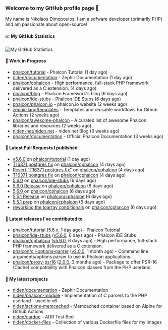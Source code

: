 ### Welcome to my GitHub profile page 👋

My name is Nikolaos Dimopoulos. I am a sofware developer (primarily PHP) and am passionate about open-source!

#### 📈 My GitHub Statistics

![My GitHub Statistics](https://github-readme-stats.vercel.app/api?username=niden&show_icons=true&count_private=true&hide_title=true&theme=transparent)

#### 👷 Work in Progress

- [phalcon/tutorial](https://github.com/phalcon/tutorial) - Phalcon Tutorial (1 day ago)
- [niden/documentation](https://github.com/niden/documentation) - Zephir Documentation (1 day ago)
- [phalcon/cphalcon](https://github.com/phalcon/cphalcon) - High performance, full-stack PHP framework delivered as a C extension. (4 days ago)
- [phalcon/blog](https://github.com/phalcon/blog) - Phalcon Framework&#39;s blog (6 days ago)
- [phalcon/ide-stubs](https://github.com/phalcon/ide-stubs) - Phalcon IDE Stubs (6 days ago)
- [phalcon/phalcon.io](https://github.com/phalcon/phalcon.io) - phalcon.io website (2 weeks ago)
- [zephir-lang/templates](https://github.com/zephir-lang/templates) - Templates and reusable workflows for Github Actions (2 weeks ago)
- [phalcon/awesome-phalcon](https://github.com/phalcon/awesome-phalcon) - A curated list of awesome Phalcon libraries and resources (2 weeks ago)
- [niden-net/niden.net](https://github.com/niden-net/niden.net) - niden.net Blog (3 weeks ago)
- [phalcon/documentation](https://github.com/phalcon/documentation) - Official Phalcon Documentation (3 weeks ago)

#### 🔨 Latest Pull Requests I published

- [v5.6.0 ](https://github.com/phalcon/tutorial/pull/15) on [phalcon/tutorial](https://github.com/phalcon/tutorial) (1 day ago)
- [T16371 postgres fix](https://github.com/phalcon/cphalcon/pull/16509) on [phalcon/cphalcon](https://github.com/phalcon/cphalcon) (4 days ago)
- [Revert &#34;T16371 postgres fix&#34;](https://github.com/phalcon/cphalcon/pull/16508) on [phalcon/cphalcon](https://github.com/phalcon/cphalcon) (4 days ago)
- [T16371 postgres fix](https://github.com/phalcon/cphalcon/pull/16507) on [phalcon/cphalcon](https://github.com/phalcon/cphalcon) (4 days ago)
- [5.6.0](https://github.com/phalcon/ide-stubs/pull/96) on [phalcon/ide-stubs](https://github.com/phalcon/ide-stubs) (6 days ago)
- [5.6.0 Release](https://github.com/phalcon/cphalcon/pull/16504) on [phalcon/cphalcon](https://github.com/phalcon/cphalcon) (6 days ago)
- [5.6.0 ](https://github.com/phalcon/cphalcon/pull/16503) on [phalcon/cphalcon](https://github.com/phalcon/cphalcon) (6 days ago)
- [5.5.1 Release](https://github.com/phalcon/cphalcon/pull/16501) on [phalcon/cphalcon](https://github.com/phalcon/cphalcon) (6 days ago)
- [5.5.1 prep](https://github.com/phalcon/cphalcon/pull/16500) on [phalcon/cphalcon](https://github.com/phalcon/cphalcon) (6 days ago)
- [reworking the toarray conditionals](https://github.com/phalcon/cphalcon/pull/16499) on [phalcon/cphalcon](https://github.com/phalcon/cphalcon) (6 days ago)

#### 🔭 Latest releases I've contributed to

- [phalcon/tutorial](https://github.com/phalcon/tutorial) ([5.6.x](https://github.com/phalcon/tutorial/releases/tag/5.6.x), 1 day ago) - Phalcon Tutorial
- [phalcon/ide-stubs](https://github.com/phalcon/ide-stubs) ([v5.6.0](https://github.com/phalcon/ide-stubs/releases/tag/v5.6.0), 6 days ago) - Phalcon IDE Stubs
- [phalcon/cphalcon](https://github.com/phalcon/cphalcon) ([v5.6.0](https://github.com/phalcon/cphalcon/releases/tag/v5.6.0), 6 days ago) - High performance, full-stack PHP framework delivered as a C extension.
- [phalcon/cli-options-parser](https://github.com/phalcon/cli-options-parser) ([v2.0.0](https://github.com/phalcon/cli-options-parser/releases/tag/v2.0.0), 1 month ago) - Command line arguments/options parser to use in Phalcon applications.
- [phalcon/proxy-psr16](https://github.com/phalcon/proxy-psr16) ([2.0.0](https://github.com/phalcon/proxy-psr16/releases/tag/2.0.0), 3 months ago) - Package to offer PSR-16 (Cache) compatibility with Phalcon classes from the PHP userland

#### 🌱 My latest projects

- [niden/documentation](https://github.com/niden/documentation) - Zephir Documentation
- [niden/phalcon-module](https://github.com/niden/phalcon-module) - Implementation of C parsers to the PHP userland - used in v6
- [niden/actions-memcached](https://github.com/niden/actions-memcached) - Memcached container based on Alpine for Github Actions
- [niden/cardoe](https://github.com/niden/cardoe) - ADR Test Bed
- [niden/docker-files](https://github.com/niden/docker-files) - Collection of various Dockerfile files for my images


